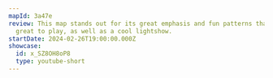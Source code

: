 ```yaml
---
mapId: 3a47e
review: This map stands out for its great emphasis and fun patterns that feel
  great to play, as well as a cool lightshow.
startDate: 2024-02-26T19:00:00.000Z
showcase:
  id: x_SZ8OH8oP8
  type: youtube-short
---
```

